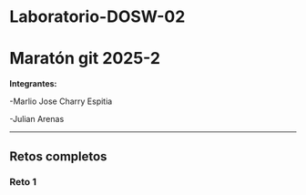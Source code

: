 # Laboratorio-DOSW-02

# Maratón git 2025-2

**Integrantes:**

-Marlio Jose Charry Espitia

-Julian Arenas

---
## Retos completos

### Reto 1